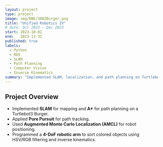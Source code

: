 ```yaml
---
layout: project
type: project
image: img/RBE/3002Burger.png
title: "Unified Robotics IV"
# date: Oct 2023 – Dec 2023
start: 2023-10-01
end:   2023-12-31
published: true
labels:
  - Python
  - ROS
  - SLAM
  - Path Planning
  - Computer Vision
  - Inverse Kinematics
summary: "Implemented SLAM, localization, and path planning on Turtlebot3; programmed a 4-DoF arm for object sorting with HSV/RGB filtering and IK."
---
```


## Project Overview
- Implemented **SLAM** for mapping and **A\*** for path planning on a Turtlebot3 Burger.
- Applied **Pure Pursuit** for path tracking.
- Used **Augmented Monte Carlo Localization (AMCL)** for robot positioning.
- Programmed a **4-DoF robotic arm** to sort colored objects using HSV/RGB filtering and inverse kinematics.
